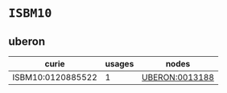 # `ISBM10`

## uberon

| curie             |   usages | nodes                                                   |
|-------------------|----------|---------------------------------------------------------|
| ISBM10:0120885522 |        1 | [UBERON:0013188](https://bioregistry.io/UBERON:0013188) |

